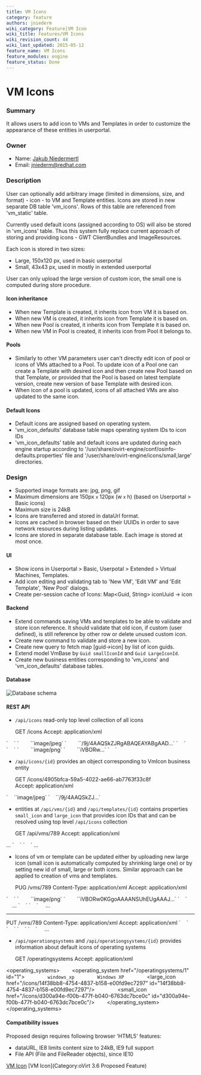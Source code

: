```yaml
---
title: VM Icons
category: feature
authors: jniederm
wiki_category: Feature|VM Icon
wiki_title: Features/VM Icons
wiki_revision_count: 44
wiki_last_updated: 2015-05-12
feature_name: VM Icons
feature_modules: engine
feature_status: Done
---
```


# VM Icons

### Summary

It allows users to add icon to VMs and Templates in order to customize the appearance of these entities in userportal.

### Owner

*   Name: [Jakub Niedermertl](User:jniederm)
*   Email: <jniederm@redhat.com>

### Description

User can optionally add arbitrary image (limited in dimensions, size, and format) - icon - to VM and Template entities. Icons are stored in new separate DB table 'vm_icons'. Rows of this table are referenced from 'vm_static' table.

Currently used default icons (assigned according to OS) will also be stored in 'vm_icons' table. Thus this system fully replace current approach of storing and providing icons - GWT ClientBundles and ImageResources.

Each icon is stored in two sizes:

*   Large, 150x120 px, used in basic userportal
*   Small, 43x43 px, used in mostly in extended userportal

User can only upload the large version of custom icon, the small one is computed during store procedure.

#### Icon inheritance

*   When new Template is created, it inherits icon from VM it is based on.
*   When new VM is created, it inherits icon from Template it is based on.
*   When new Pool is created, it inherits icon from Template it is based on.
*   When new VM in Pool is created, it inherits icon from Pool it belongs to.

#### Pools

*   Similarly to other VM parameters user can't directly edit icon of pool or icons of VMs attached to a Pool. To update icon of a Pool one can create a Template with desired icon and then create new Pool based on that Template, or provided that the Pool is based on latest template version, create new version of base Template with desired icon.
*   When icon of a pool is updated, icons of all attached VMs are also updated to the same icon.

#### Default Icons

*   Default icons are assigned based on operating system.
*   'vm_icon_defaults' database table maps operating system IDs to icon IDs
*   'vm_icon_defaults' table and default icons are updated during each engine startup according to '/usr/share/ovirt-engine/conf/osinfo-defaults.properties' file and '/user/share/ovirt-engine/icons/small,large' directories.

### Design

*   Supported image formats are: jpg, png, gif
*   Maximum dimensions are 150px <small>x</small> 120px (w <small>x</small> h) (based on Userportal > Basic icons)
*   Maximum size is 24kB
*   Icons are transferred and stored in dataUrl format.
*   Icons are cached in browser based on their UUIDs in order to save network resources during listing updates.
*   Icons are stored in separate database table. Each image is stored at most once.

#### UI

*   Show icons in Userportal > Basic, Userpotal > Extended > Virtual Machines, Templates.
*   Add icon editing and validating tab to 'New VM', 'Edit VM' and 'Edit Template', 'New Pool' dialogs.
*   Create per-session cache of Icons: Map<Guid, String> iconUuid -> icon

#### Backend

*   Extend commands saving VMs and templates to be able to validate and store icon reference. It should validate that old icon, if custom (user defined), is still reference by other row or delete unused custom icon.
*   Create new command to validate and store a new icon.
*   Create new query to fetch map [guid->icon] by list of icon guids.
*   Extend model VmBase by `Guid smallIconId` and `Guid LargeIconId`.
*   Create new business entities corresponding to 'vm_icons' and 'vm_icon_defaults' database tables.

#### Database

![Database schema](vm_icons_db.png "Database schema")

#### REST API

*   `/api/icons` read-only top level collection of all icons

      GET /icons
      Accept: application/xml

<icons>
`    `<icon href="/ovirt-engine/api/icons/4905bfca-59a5-4022-ae66-ab7763f33c8f" id="4905bfca-59a5-4022-ae66-ab7763f33c8f">
`        `<media_type>`image/jpeg`</media_type>
`        `<data>`/9j/4AAQSkZJRgABAQEAYABgAAD...`</data>
`    `</icon>
`    `<icon href="/ovirt-engine/api/icons/91386415-dc7f-41db-90c6-e0b8f4f941b2" id="91386415-dc7f-41db-90c6-e0b8f4f941b2">
`        `<media_type>`image/png`</media_type>
`        `<data>`iVBORw...`</data>
`    `</icon>
</icons>

*   `/api/icons/{id}` provides an object corresponding to VmIcon business entity

      GET /icons/4905bfca-59a5-4022-ae66-ab7763f33c8f
      Accept: application/xml

<icon href="/ovirt-engine/api/icons/4905bfca-59a5-4022-ae66-ab7763f33c8f" id="4905bfca-59a5-4022-ae66-ab7763f33c8f">
`    `<media_type>`image/jpeg`</media_type>
`    `<data>`/9j/4AAQSkZJ...`</data>
</icon>

*   entities at `/api/vms/{id}` and `/api/templates/{id}` contains properties `small_icon` and `large_icon` that provides icon IDs that and can be resolved using top level `/api/icons` collection

      GET /api/vms/789
      Accept: application/xml

<vm id="789" href=...>
      ...
`    `<small_icon id="123" href="/icons/123" />
`    `<large_icon id="456" href="/icons/456" />
      ...
</vm>

*   Icons of vm or template can be updated either by uploading new large icon (small icon is automatically computed by shrinking large one) or by setting new id of small, large or both icons. Similar approach can be applied to creation of vms and templates.

      PUG /vms/789
      Content-Type: application/xml
      Accept: application/xml
<vm>
`    `<large_icon>
`        `<media_type>`image/png`</media_type>
`        `<data>`iVBORw0KGgoAAAANSUhEUgAAAJ...`</data>
`    `</large_icon>
          ...
</vm>

<vm id="789" href=...>
`    `<small_icon id="111" href="/icons/111" />
`    `<large_icon id="222" href="/icons/222" />
          ...
</vm>

<hr/>
      PUT /vms/789
      Content-Type: application/xml
      Accept: application/xml
<vm>
`    `<small_icon id="123" />
`    `<large_icon id="456" />
</vm>

<vm id="147" href=...>
`    `<small_icon id="123" href="/icons/123" />
`    `<large_icon id="456" href="/icons/456" />
          ...
</vm>

*   `/api/operationgsystems` and `/api/operationgsystems/{id}` provides information about default icons of operating systems

      GET /operatingsystems
      Accept: application/xml

<operating_systems>
`    `<operating_system href="/operatingsystems/1" id="1">
`        `<name>`windows_xp`</name>
`        `<description>`Windows XP`</description>
`        `<large_icon href="/icons/14f38bb8-4754-4837-b158-e00fd9ec7297" id="14f38bb8-4754-4837-b158-e00fd9ec7297"/>
`        `<small_icon href="/icons/d300a94e-f00b-477f-b040-6763dc7bce0c" id="d300a94e-f00b-477f-b040-6763dc7bce0c"/>
`    `</operating_system>
</operating_systems>

#### Compatibility issues

Proposed design requires following browser 'HTML5' features:

*   dataURL, IE8 limits content size to 24kB, IE9 full support
*   File API (File and FileReader objects), since IE10

[VM Icon](Category:Feature) [VM Icon](Category:oVirt 3.6 Proposed Feature)
